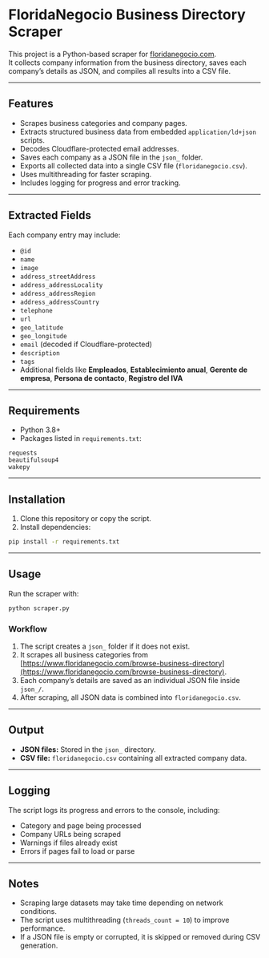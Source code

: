 # FloridaNegocio Business Directory Scraper

This project is a Python-based scraper for [floridanegocio.com](https://www.floridanegocio.com).  
It collects company information from the business directory, saves each company’s details as JSON, and compiles all results into a CSV file.

---

## Features

- Scrapes business categories and company pages.
- Extracts structured business data from embedded `application/ld+json` scripts.
- Decodes Cloudflare-protected email addresses.
- Saves each company as a JSON file in the `json_` folder.
- Exports all collected data into a single CSV file (`floridanegocio.csv`).
- Uses multithreading for faster scraping.
- Includes logging for progress and error tracking.

---

## Extracted Fields

Each company entry may include:

- `@id`  
- `name`  
- `image`  
- `address_streetAddress`  
- `address_addressLocality`  
- `address_addressRegion`  
- `address_addressCountry`  
- `telephone`  
- `url`  
- `geo_latitude`  
- `geo_longitude`  
- `email` (decoded if Cloudflare-protected)  
- `description`  
- `tags`  
- Additional fields like **Empleados**, **Establecimiento anual**, **Gerente de empresa**, **Persona de contacto**, **Registro del IVA**

---

## Requirements

- Python 3.8+
- Packages listed in `requirements.txt`:

```
requests
beautifulsoup4
wakepy
```

---

## Installation

1. Clone this repository or copy the script.
2. Install dependencies:

```bash
pip install -r requirements.txt
```

---

## Usage

Run the scraper with:

```bash
python scraper.py
```

### Workflow
1. The script creates a `json_` folder if it does not exist.
2. It scrapes all business categories from  
   [https://www.floridanegocio.com/browse-business-directory](https://www.floridanegocio.com/browse-business-directory).
3. Each company’s details are saved as an individual JSON file inside `json_/`.
4. After scraping, all JSON data is combined into `floridanegocio.csv`.

---

## Output

- **JSON files:** Stored in the `json_` directory.  
- **CSV file:** `floridanegocio.csv` containing all extracted company data.  

---

## Logging

The script logs its progress and errors to the console, including:

- Category and page being processed  
- Company URLs being scraped  
- Warnings if files already exist  
- Errors if pages fail to load or parse  

---

## Notes

- Scraping large datasets may take time depending on network conditions.  
- The script uses multithreading (`threads_count = 10`) to improve performance.  
- If a JSON file is empty or corrupted, it is skipped or removed during CSV generation.  
